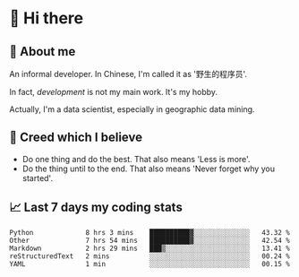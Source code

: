 # 👋 Hi there

## :speech_balloon: About me

An informal developer. In Chinese, I'm called it as '野生的程序员'.

In fact, _development_ is not my main work. It's my hobby.

Actually, I'm a data scientist, especially in geographic data mining.

## :see_no_evil: Creed which I believe

- Do one thing and do the best. That also means 'Less is more'.
- Do the thing until to the end. That also means 'Never forget why you started'.

## :chart_with_upwards_trend: Last 7 days my coding stats

<!--START_SECTION:waka-->
```text
Python             8 hrs 3 mins    ██████████▓░░░░░░░░░░░░░░   43.32 % 
Other              7 hrs 54 mins   ██████████▓░░░░░░░░░░░░░░   42.54 % 
Markdown           2 hrs 29 mins   ███▒░░░░░░░░░░░░░░░░░░░░░   13.41 % 
reStructuredText   2 mins          ░░░░░░░░░░░░░░░░░░░░░░░░░   00.24 % 
YAML               1 min           ░░░░░░░░░░░░░░░░░░░░░░░░░   00.15 % 
```
<!--END_SECTION:waka-->

